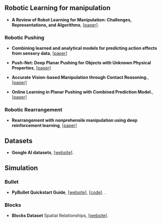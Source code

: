 ## Robotic Learning for manipulation

- **A Review of Robot Learning for Manipulation: Challenges, Representations, and Algorithms**, [[paper]](https://arxiv.org/pdf/1907.03146.pdf).

### Robotic Pushing

- **Combining learned and analytical models for predicting action effects from sensory data**, [[paper]](https://am.is.tuebingen.mpg.de/uploads_file/attachment/attachment/403/paper.pdf)

- **Push-Net: Deep Planar Pushing for Objects with Unknown Physical Properties**, [[paper]](https://pdfs.semanticscholar.org/2454/d9c823cf2fa0d8249ca967d0b3c8cb754802.pdf)

- **Accurate Vision-based Manipulation through Contact Reasoning.**, [[paper]](https://arxiv.org/pdf/1911.03112.pdf)

- **Online Learning in Planar Pushing with Combined Prediction Model.**, [[paper]](https://arxiv.org/pdf/1910.08181.pdf)

### Robotic Rearrangement 

- **Rearrangement with nonprehensile manipulation using deep reinforcement learning**, [[paper]](https://arxiv.org/pdf/1803.05752.pdf)

## Datasets

- **Google AI datasets**, [[website]](https://sites.google.com/site/brainrobotdata/home).

## Simulation

### Bullet

- **PyBullet Quickstart Guide**, [[website]](https://docs.google.com/document/d/10sXEhzFRSnvFcl3XxNGhnD4N2SedqwdAvK3dsihxVUA/edit#),  [[code]](https://github.com/bulletphysics/bullet3/releases).
.
### Blocks

- **Blocks Dataset** Spatial Relationships, [[website]](https://groundedlanguage.github.io/).
